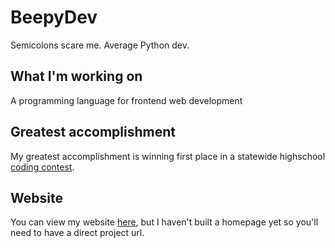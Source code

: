 # BeepyDev

Semicolons scare me. Average Python dev.

## What I'm working on

A programming language for frontend web development

## Greatest accomplishment

My greatest accomplishment is winning first place in a statewide highschool [coding contest](https://www.indianatsa.org).

## Website

You can view my website [here](http://beepydev.infinityfreeapp.com), but I haven't built a homepage yet so you'll need to have a direct project url.
